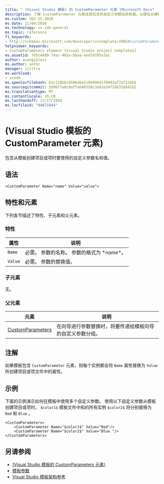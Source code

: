 ```yaml
---
title: " (Visual Studio 模板) 的 CustomParameter 元素 |Microsoft Docs"
description: 了解 CustomParameter 元素及其包含的自定义参数名称和值，以便在从模板创建项目或项时使用。
ms.custom: SEO-VS-2020
ms.date: 11/04/2016
ms.technology: vs-ide-general
ms.topic: reference
f1_keywords:
- http://schemas.microsoft.com/developer/vstemplate/2005#CustomParameter
helpviewer_keywords:
- CustomParameters element [Visual Studio project templates]
ms.assetid: 743c4489-74ac-403a-bbaa-eed7d785a3ac
author: acangialosi
ms.author: anthc
manager: jillfra
ms.workload:
- vssdk
ms.openlocfilehash: 61c118bbc85064beb10b99641f0803af7af12d56
ms.sourcegitcommit: 3d96f7a8c9affab40358c3e81e3472db31d841b2
ms.translationtype: MT
ms.contentlocale: zh-CN
ms.lasthandoff: 11/17/2020
ms.locfileid: "94671944"
---
```

# <a name="customparameter-element-visual-studio-templates"></a> (Visual Studio 模板的 CustomParameter 元素) 
包含从模板创建项目或项时要使用的自定义参数名和值。

## <a name="syntax"></a>语法

```
<CustomParameter Name="name" Value="value">
```

## <a name="attributes-and-elements"></a>特性和元素
 下列各节描述了特性、子元素和父元素。

### <a name="attributes"></a>特性

|属性|说明|
|---------------|-----------------|
|`Name`|必需。 参数的名称。 参数的格式为 $*name*$。|
|`Value`|必需。 参数的替换值。|

### <a name="child-elements"></a>子元素
 无。

### <a name="parent-elements"></a>父元素

|元素|说明|
|-------------|-----------------|
|[CustomParameters](../extensibility/customparameters-element-visual-studio-templates.md)|在向导进行参数替换时，将要传递给模板向导的自定义参数分组。|

## <a name="remarks"></a>注解
 如果模板包含 `CustomParameter` 元素，则每个实例都会将 `Name` 属性替换为 `Value` 所创建项目或项文件中的属性。

## <a name="example"></a>示例
 下面的示例演示如何在模板中使用多个自定义参数。 使用以下自定义参数从模板创建项目或项时， `$color1$` 模板文件中和的所有实例 `$color2$` 将分别替换为 `Red` 和 `Blue` 。

```
<CustomParameters>
    <CustomParameter Name="$color1$" Value="Red"/>
    <CustomParameter Name="$color2$" Value="Blue "/>
</CustomParameters>
```

## <a name="see-also"></a>另请参阅
- [ (Visual Studio 模板的 CustomParameters 元素) ](../extensibility/customparameters-element-visual-studio-templates.md)
- [模板参数](../ide/template-parameters.md)
- [Visual Studio 模板架构参考](../extensibility/visual-studio-template-schema-reference.md)
